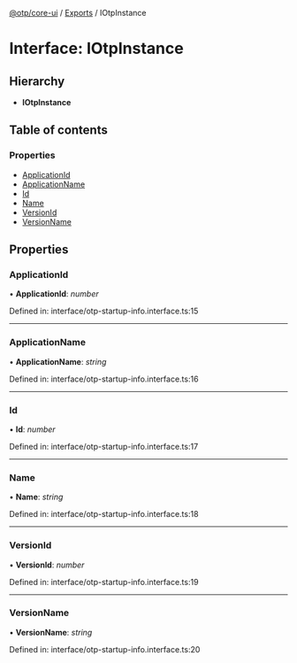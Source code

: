 [@otp/core-ui](../README.md) / [Exports](../modules.md) / IOtpInstance

# Interface: IOtpInstance

## Hierarchy

* **IOtpInstance**

## Table of contents

### Properties

- [ApplicationId](iotpinstance.md#applicationid)
- [ApplicationName](iotpinstance.md#applicationname)
- [Id](iotpinstance.md#id)
- [Name](iotpinstance.md#name)
- [VersionId](iotpinstance.md#versionid)
- [VersionName](iotpinstance.md#versionname)

## Properties

### ApplicationId

• **ApplicationId**: *number*

Defined in: interface/otp-startup-info.interface.ts:15

___

### ApplicationName

• **ApplicationName**: *string*

Defined in: interface/otp-startup-info.interface.ts:16

___

### Id

• **Id**: *number*

Defined in: interface/otp-startup-info.interface.ts:17

___

### Name

• **Name**: *string*

Defined in: interface/otp-startup-info.interface.ts:18

___

### VersionId

• **VersionId**: *number*

Defined in: interface/otp-startup-info.interface.ts:19

___

### VersionName

• **VersionName**: *string*

Defined in: interface/otp-startup-info.interface.ts:20
